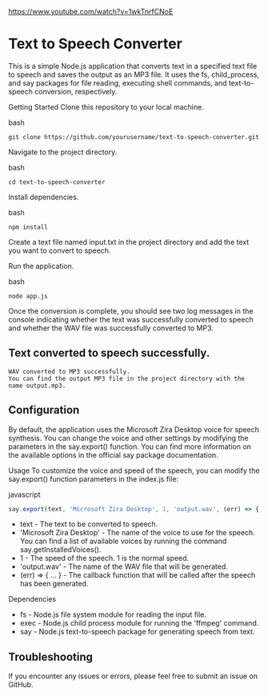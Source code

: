 https://www.youtube.com/watch?v=1wkTnrfCNoE

# Text to Speech Converter
This is a simple Node.js application that converts text in a specified text file to speech and saves the output as an MP3 file. It uses the fs, child_process, and say packages for file reading, executing shell commands, and text-to-speech conversion, respectively.

Getting Started
Clone this repository to your local machine.

bash
```
git clone https://github.com/yourusername/text-to-speech-converter.git
```
Navigate to the project directory.

bash
```
cd text-to-speech-converter
```
Install dependencies.

bash
```
npm install
```
Create a text file named input.txt in the project directory and add the text you want to convert to speech.

Run the application.

bash
```
node app.js
```
Once the conversion is complete, you should see two log messages in the console indicating whether the text was successfully converted to speech and whether the WAV file was successfully converted to MP3.

## Text converted to speech successfully.
```
WAV converted to MP3 successfully.
You can find the output MP3 file in the project directory with the name output.mp3.
```

## Configuration
By default, the application uses the Microsoft Zira Desktop voice for speech synthesis. You can change the voice and other settings by modifying the parameters in the say.export() function. You can find more information on the available options in the official say package documentation.


Usage
To customize the voice and speed of the speech, you can modify the say.export() function parameters in the index.js file:

javascript
```js
say.export(text, 'Microsoft Zira Desktop', 1, 'output.wav', (err) => {
```

- text - The text to be converted to speech.
- 'Microsoft Zira Desktop' - The name of the voice to use for the speech. You can find a list of available voices by running the command say.getInstalledVoices().
- 1 - The speed of the speech. 1 is the normal speed.
- 'output.wav' - The name of the WAV file that will be generated.
- (err) => { ... } - The callback function that will be called after the speech has been generated.

Dependencies
- fs - Node.js file system module for reading the input file.
- exec - Node.js child process module for running the 'ffmpeg' command.
- say - Node.js text-to-speech package for generating speech from text.

## Troubleshooting
If you encounter any issues or errors, please feel free to submit an issue on GitHub.
